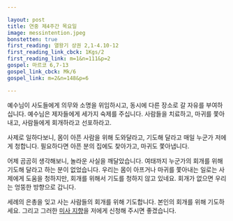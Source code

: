 ```yaml
---

layout: post
title: 연중 제4주간 목요일
image: messintention.jpeg
bonstetten: true
first_reading: 열왕기 상권 2,1-4.10-12
first_reading_link_cbck: 1Kgs/2
first_reading_link: m=1&n=111&p=2
gospel: 마르코 6,7-13
gospel_link_cbck: Mk/6
gospel_link: m=2&n=148&p=6

---
```

 
예수님이 사도들에게 의무와 소명을 위임하시고, 동시에 다른 장소로 갈 자유를 부여하십니다. 예수님은 제자들에게 세가지 숙제를 주십니다. 사람들을 치료하고, 마귀를 쫓아내고, 사람들에게 회개하라고 선포하라고.

사제로 일하다보니, 몸이 아픈 사람을 위해 도와달라고, 기도해 달라고 매일 누군가 저에게 청합니다.
필요하다면 아픈 분의 집에도 찾아가고, 마귀도 쫓아냅니다.

어제 곰곰히 생각해보니, 놀라운 사실을 깨달았습니다. 여태까지 누군가의 회개를 위해 기도해 달라고 하는 분이 없었습니다.
우리는 몸이 아프거나 마귀를 쫓아내는 일로는 사제에게 도움을 청하지만, 회개를 위해서 기도를 청하지 않고 있네요.
회개가 없으면 우리는 엉뚱한 방향으로 갑니다.

세례의 은총을 잊고 사는 사람들의 회개를 위해 기도합니다. 본인의 회개를 위해 기도하세요.
그리고 그러한 <a href="https://maria.catholic.or.kr/dictionary/bbs/bbs_view.asp?id=173649&ref=185&menu=4798">미사 지향</a>을 저에게 신청해 주시면 좋겠습니다.
